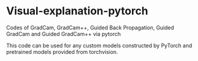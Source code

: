# Visual-explanation-pytorch
Codes of GradCam, GradCam++, Guided Back Propagation,  Guided GradCam and Guided GradCam++ via pytorch

This code can be used for any custom models constructed by PyTorch and pretrained models provided from torchvision.
